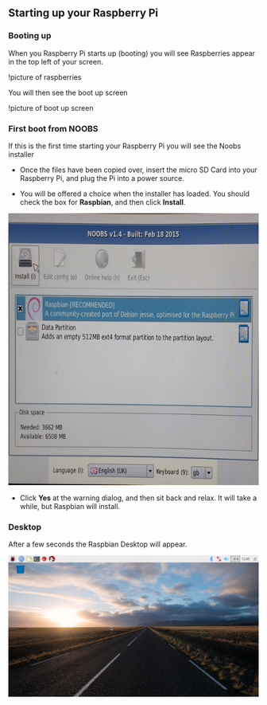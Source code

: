 
## Starting up your Raspberry Pi

### Booting up

When you Raspberry Pi starts up (booting) you will see Raspberries appear in the top left of your screen.

!picture of raspberries

You will then see the boot up screen

!picture of boot up screen

### First boot from NOOBS

If this is the first time starting your Raspberry Pi you will see the Noobs installer

+ Once the files have been copied over, insert the micro SD Card into your Raspberry Pi, and plug the Pi into a power source.

+ You will be offered a choice when the installer has loaded. You should check the box for **Raspbian**, and then click **Install**.

![install](images/install.png)

+ Click **Yes** at the warning dialog, and then sit back and relax. It will take a while, but Raspbian will install.

### Desktop

After a few seconds the Raspbian Desktop will appear.

![raspbian desktop](images/pi-desktop.png)

